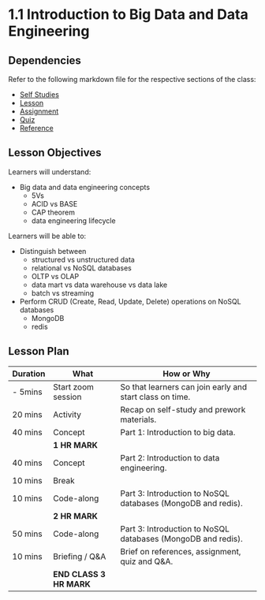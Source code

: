 # 1.1 Introduction to Big Data and Data Engineering

## Dependencies

Refer to the following markdown file for the respective sections of the class:

- [Self Studies](./studies.md)
- [Lesson](./lesson.md)
- [Assignment](./assignment.md)
- [Quiz](./quiz.md)
- [Reference](./reference.md)

## Lesson Objectives

Learners will understand:

- Big data and data engineering concepts
  - 5Vs
  - ACID vs BASE
  - CAP theorem
  - data engineering lifecycle

Learners will be able to:

- Distinguish between
  - structured vs unstructured data
  - relational vs NoSQL databases
  - OLTP vs OLAP
  - data mart vs data warehouse vs data lake
  - batch vs streaming
- Perform CRUD (Create, Read, Update, Delete) operations on NoSQL databases
  - MongoDB
  - redis

## Lesson Plan

| Duration | What                    | How or Why                                                   |
| -------- | ----------------------- | ------------------------------------------------------------ |
| - 5mins  | Start zoom session      | So that learners can join early and start class on time.     |
| 20 mins  | Activity                | Recap on self-study and prework materials.                   |
| 40 mins  | Concept                 | Part 1: Introduction to big data.                            |
|          | **1 HR MARK**           |
| 40 mins  | Concept                 | Part 2: Introduction to data engineering.                    |
| 10 mins  | Break                   |                                                              |
| 10 mins  | Code-along              | Part 3: Introduction to NoSQL databases (MongoDB and redis). |
|          | **2 HR MARK**           |
| 50 mins  | Code-along              | Part 3: Introduction to NoSQL databases (MongoDB and redis). |
| 10 mins  | Briefing / Q&A          | Brief on references, assignment, quiz and Q&A.               |
|          | **END CLASS 3 HR MARK** |
